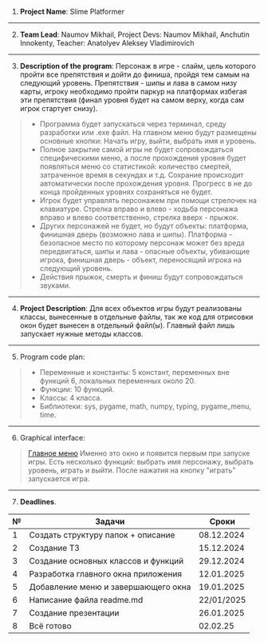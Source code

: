 1. **Project Name**: Slime Platformer

---

2. **Team Lead**: Naumov Mikhail, Project Devs: Naumov Mikhail, Anchutin Innokenty, Teacher: Anatolyev Aleksey
   Vladimirovich

---

3. **Description of the program**: Персонаж в игре - слайм, цель которого пройти все препятствия и дойти до финиша,
   пройдя
   тем самым на следующий уровень. Препятствия - шипы и лава в самом низу карты, игроку необходимо пройти паркур на
   платформах избегая эти препятствия (финал уровня будет на самом верху, когда сам игрок стартует снизу).
> - Программа будет запускаться через терминал, среду разработки или .exe файл. На главном меню будут размещены
       основные кнопки: Начать игру, выйти, выбрать имя и уровень.
> - Полное закрытие самой игры не будет сопровождаться специфическими меню, а после прохождения уровня будет
       появляться меню со статистикой: количество смертей, затраченное время в секундах и т.д. Сохрание происходит
       автоматически после прохождения уровня. Прогресс в не до конца пройденных уровнях сохраняться не будет.
> - Игрок будет управлять персонажем при помощи стрелочек на клавиатуре. Стрелка вправо и влево - ходьба персонажа
       вправо и влево соответственно, стрелка вверх - прыжок.
> - Других персонажей не будет, но будут объекты: платформа, финишная дверь (возможно лава и шипы). Платформа - безопасное место
       по которому персонаж может без вреда передвигаться, шипы и лава - опасные объекты, убивающие игрока, финишная
       дверь - объект, переносящий игрока на следующий уровень.
> - Действия прыжок, смерть и финиш будут сопровождаться звуками.

---

4. **Project Description**: Для всех объектов игры будут реализованы классы, вынесенные в отдельные файлы, так же код для
   отрисовки окон будет вынесен в отдельный файл(ы). Главный файл лишь запускает нужные методы классов.

---

5. Program code plan:
> - Переменные и константы: 5 констант, переменных вне функций 6, локальных переменных около 20.
> - Функции: 10 функций.
> - Классы: 4 класса.
> - Библиотеки: sys, pygame, math, numpy, typing, pygame_menu, time.

---

6. Graphical interface:
> [Главное меню](main_menu.png) Именно это окно и появится первым при запуске игры. Есть несколько функций: 
выбрать имя персонажу, выбрать уровень, играть и выйти. После нажатия на кнопку "играть" запускается игра.
---

7. **Deadlines**.

| № | Задачи                              | Сроки      |
|---|-------------------------------------|------------|
| 1 | Создать структуру папок + описание  | 08.12.2024 |
| 2 | Создание ТЗ                         | 15.12.2024 |
| 3 | Создание основных классов и функций | 29.12.2024 |
| 4 | Разработка главного окна приложения | 12.01.2025 |
| 5 | Добавление меню и завершающего окна | 19.01.2025 |
| 6 | Написание файла readme.md           | 22/01/2025 |
| 7 | Создание презентации                | 26.01.2025 |
| 8 | Всё готово                          | 02.02.25   |

